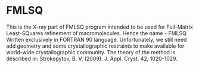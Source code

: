 # FMLSQ
This is the X-ray part of FMLSQ program intended to be used for Full-Matrix Least-SQuares refinement of macromolecules. Hence the name - FMLSQ. Written exclusively in FORTRAN 90 language. Unfortunately, we still need add geometry and some crystallographic restraints to make available for world-wide crystallographic community.
The theory of the method is described in: 
Strokopytov, B. V. (2009). J. Appl. Cryst. 42, 1020-1029.
